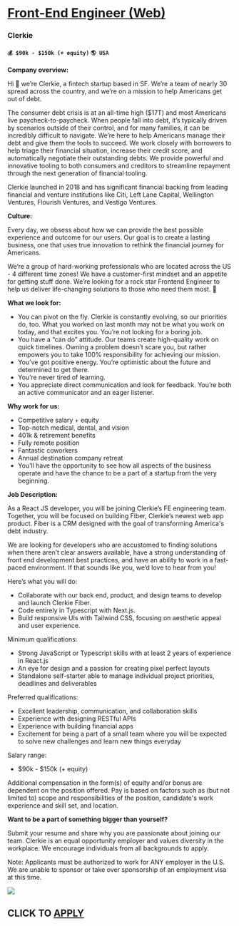 # [Front-End Engineer (Web)](https://www.remotewlb.com/apply/front-end-engineer-web-81469)  
### Clerkie  
#### `💰 $90k - $150k (+ equity)` `🌎 USA`  

**Company overview:**

Hi 👋 we’re Clerkie, a fintech startup based in SF. We’re a team of nearly 30 spread across the country, and we’re on a mission to help Americans get out of debt.

The consumer debt crisis is at an all-time high ($17T) and most Americans live paycheck-to-paycheck. When people fall into debt, it’s typically driven by scenarios outside of their control, and for many families, it can be incredibly difficult to navigate. We’re here to help Americans manage their debt and give them the tools to succeed. We work closely with borrowers to help triage their financial situation, increase their credit score, and automatically negotiate their outstanding debts. We provide powerful and innovative tooling to both consumers and creditors to streamline repayment through the next generation of financial tooling.

Clerkie launched in 2018 and has significant financial backing from leading financial and venture institutions like Citi, Left Lane Capital, Wellington Ventures, Flourish Ventures, and Vestigo Ventures.

**Culture:**

Every day, we obsess about how we can provide the best possible experience and outcome for our users. Our goal is to create a lasting business, one that uses true innovation to rethink the financial journey for Americans.

We’re a group of hard-working professionals who are located across the US - 4 different time zones! We have a customer-first mindset and an appetite for getting stuff done. We’re looking for a rock star Frontend Engineer to help us deliver life-changing solutions to those who need them most. 💪

**What we look for:**

  * You can pivot on the fly. Clerkie is constantly evolving, so our priorities do, too. What you worked on last month may not be what you work on today, and that excites you. You’re not looking for a boring job.
  * You have a “can do” attitude. Our teams create high-quality work on quick timelines. Owning a problem doesn’t scare you, but rather empowers you to take 100% responsibility for achieving our mission.
  * You’ve got positive energy. You’re optimistic about the future and determined to get there.
  * You’re never tired of learning.
  * You appreciate direct communication and look for feedback. You’re both an active communicator and an eager listener.

**Why work for us:**

  * Competitive salary + equity
  * Top-notch medical, dental, and vision
  * 401k & retirement benefits
  * Fully remote position
  * Fantastic coworkers
  * Annual destination company retreat
  * You’ll have the opportunity to see how all aspects of the business operate and have the chance to be a part of a startup from the very beginning.

**Job Description:**

As a React JS developer, you will be joining Clerkie’s FE engineering team. Together, you will be focused on building Fiber, Clerkie’s newest web app product. Fiber is a CRM designed with the goal of transforming America's debt industry.

We are looking for developers who are accustomed to finding solutions when there aren’t clear answers available, have a strong understanding of front end development best practices, and have an ability to work in a fast-paced environment. If that sounds like you, we’d love to hear from you!

Here’s what you will do:

  * Collaborate with our back end, product, and design teams to develop and launch Clerkie Fiber.
  * Code entirely in Typescript with Next.js.
  * Build responsive UIs with Tailwind CSS, focusing on aesthetic appeal and user experience.

Minimum qualifications:

  * Strong JavaScript or Typescript skills with at least 2 years of experience in React.js
  * An eye for design and a passion for creating pixel perfect layouts
  * Standalone self-starter able to manage individual project priorities, deadlines and deliverables

Preferred qualifications:

  * Excellent leadership, communication, and collaboration skills
  * Experience with designing RESTful APIs
  * Experience with building financial apps
  * Excitement for being a part of a small team where you will be expected to solve new challenges and learn new things everyday

Salary range:

  * $90k - $150k (+ equity)

Additional compensation in the form(s) of equity and/or bonus are dependent on the position offered. Pay is based on factors such as (but not limited to) scope and responsibilities of the position, candidate's work experience and skill set, and location.

**Want to be a part of something bigger than yourself?**

Submit your resume and share why you are passionate about joining our team. Clerkie is an equal opportunity employer and values diversity in the workplace. We encourage individuals from all backgrounds to apply.

Note: Applicants must be authorized to work for ANY employer in the U.S. We are unable to sponsor or take over sponsorship of an employment visa at this time.

![](https://remotive.com/job/track/1903119/blank.gif?source=public_api)  
## CLICK TO [APPLY](https://www.remotewlb.com/apply/front-end-engineer-web-81469)

